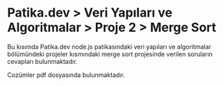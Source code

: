 # Patika.dev > Veri Yapıları ve Algoritmalar > Proje 2 > Merge Sort

Bu kısımda Patika.dev node.js patikasındaki veri yapıları ve algoritmalar bölümündeki projeler kısmındaki merge sort projesinde verilen soruların cevapları bulunmaktadır.

Cozümler pdf dosyasında bulunmaktadır.